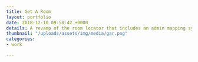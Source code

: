 ```yaml
---
title: Get A Room
layout: portfolio
date: 2018-12-10 09:58:42 +0000
details: A revamp of the room locator that includes an admin mapping system.
thumbnail: "/uploads/assets/img/media/gar.png"
categories:
- work

---
```

